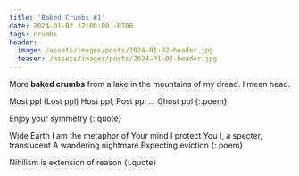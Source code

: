 ```yaml
---
title: 'Baked Crumbs #1'
date: 2024-01-02 12:00:00 -0700
tags: crumbs
header:
  image: /assets/images/posts/2024-01-02-header.jpg
  teaser: /assets/images/posts/2024-01-02-header.jpg
---
```


More **baked crumbs** from a lake in the mountains of my dread. I mean head.

Most ppl
(Lost ppl)
Host ppl,
Post ppl
...
Ghost ppl
{:.poem}

Enjoy your symmetry
{:.quote}

Wide Earth
I am the metaphor of Your mind
I protect You
I, a specter, translucent
A wandering nightmare
Expecting eviction
{:.poem}

Nihilism is extension of reason
{:.quote}
